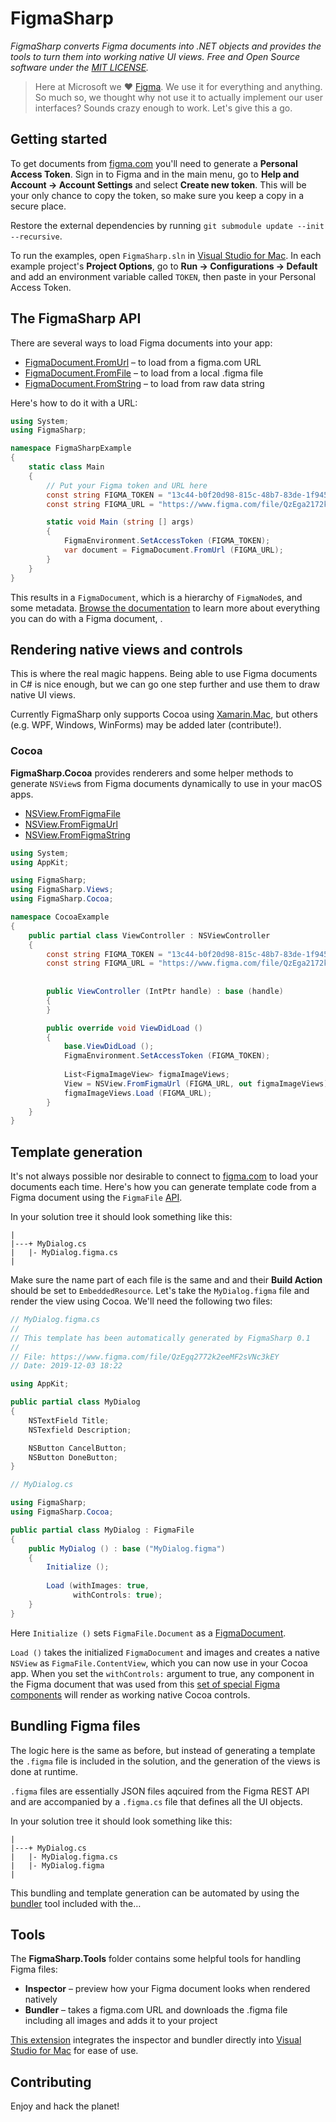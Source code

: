 ﻿# FigmaSharp

*FigmaSharp converts Figma documents into .NET objects and provides the tools to turn them into working native UI views. Free and Open Source software under the [MIT LICENSE]().*

> Here at Microsoft we ❤️ [Figma](https://www.figma.com/). We use it for everything and anything. So much so, we thought why not use it to actually implement our user interfaces? Sounds crazy enough to work. Let's give this a go.


## Getting started

To get documents from [figma.com](https://www.figma.com/) you'll need to generate a **Personal Access Token**.
Sign in to Figma and in the main menu, go to **Help and Account  →  Account Settings** and select **Create new token**.
This will be your only chance to copy the token, so make sure you keep a copy in a secure place.

Restore the external dependencies by running `git submodule update --init --recursive`.

To run the examples, open `FigmaSharp.sln` in [Visual Studio for Mac](https://visualstudio.microsoft.com/vs/mac/).
In each example project's **Project Options**, go to **Run → Configurations → Default** and add an environment variable called `TOKEN`, then paste in your Personal Access Token.


## The FigmaSharp API

There are several ways to load Figma documents into your app:

* [FigmaDocument.FromUrl](FigmaSharp/Helpers/FigmaApiHelper.cs#L95-L99) – to load from a figma.com  URL
* [FigmaDocument.FromFile](FigmaSharp/Helpers/FigmaApiHelper.cs#L101-L105) – to load from a local .figma file
* [FigmaDocument.FromString](FigmaSharp/blob/master/FigmaSharp/Helpers/FigmaApiHelper.cs#L107-L111) – to load from raw data string

Here's how to do it with a URL:

```csharp
using System;
using FigmaSharp;

namespace FigmaSharpExample
{
    static class Main
    {
        // Put your Figma token and URL here
        const string FIGMA_TOKEN = "13c44-b0f20d98-815c-48b7-83de-1f94504b98bd";
        const string FIGMA_URL = "https://www.figma.com/file/QzEga2172k21eMF2s4Nc5keY";

        static void Main (string [] args)
        {
            FigmaEnvironment.SetAccessToken (FIGMA_TOKEN);
            var document = FigmaDocument.FromUrl (FIGMA_URL);
        }
    }
}
```

This results in a `FigmaDocument`, which is a hierarchy of `FigmaNode`s, and some metadata.
[Browse the documentation]() to learn more about everything you can do with a Figma document, .


## Rendering native views and controls

This is where the real magic happens. Being able to use Figma documents in C# is nice enough, but we can go one step further and use them to draw native UI views.

Currently FigmaSharp only supports Cocoa using [Xamarin.Mac](), but others (e.g. WPF, Windows, WinForms) may be added later (contribute!).


### Cocoa

**FigmaSharp.Cocoa** provides renderers and some helper methods to generate `NSView`s from Figma documents dynamically to use in your macOS apps.

* [NSView.FromFigmaFile](FigmaSharp/blob/master/FigmaSharp.Cocoa/FigmaViewExtensions.cs#L44)
* [NSView.FromFigmaUrl](FigmaSharp/blob/master/FigmaSharp.Cocoa/FigmaViewExtensions.cs#L55)
* [NSView.FromFigmaString](FigmaSharp/blob/master/FigmaSharp.Cocoa/FigmaViewExtensions.cs#L80)


```csharp
using System;
using AppKit;

using FigmaSharp;
using FigmaSharp.Views;
using FigmaSharp.Cocoa;

namespace CocoaExample
{
    public partial class ViewController : NSViewController
    {
        const string FIGMA_TOKEN = "13c44-b0f20d98-815c-48b7-83de-1f94504b98bd";
        const string FIGMA_URL = "https://www.figma.com/file/QzEga2172k21eMF2s4Nc5keY";
    
    
        public ViewController (IntPtr handle) : base (handle)
        {
        }

        public override void ViewDidLoad ()
        {
            base.ViewDidLoad ();
            FigmaEnvironment.SetAccessToken (FIGMA_TOKEN);
            
            List<FigmaImageView> figmaImageViews; 
            View = NSView.FromFigmaUrl (FIGMA_URL, out figmaImageViews);
            figmaImageViews.Load (FIGMA_URL);
        }
    }
}
```

## Template generation

It's not always possible nor desirable to connect to [figma.com]() to load your documents each time. Here's how you can generate template code from a Figma document using the `FigmaFile` [API]().


In your solution tree it should look something like this:

```
|
|---+ MyDialog.cs
|   |- MyDialog.figma.cs
|
```

Make sure the name part of each file is the same and and their **Build Action** should be set to `EmbeddedResource`.
Let's take the `MyDialog.figma` file and render the view using Cocoa. We'll need the following two files:


```csharp
// MyDialog.figma.cs
//
// This template has been automatically generated by FigmaSharp 0.1
//
// File: https://www.figma.com/file/QzEgq2772k2eeMF2sVNc3kEY
// Date: 2019-12-03 18:22

using AppKit;

public partial class MyDialog
{
    NSTextField Title;
    NSTexfield Description;

    NSButton CancelButton;
    NSButton DoneButton;
}
```

```csharp
// MyDialog.cs

using FigmaSharp;
using FigmaSharp.Cocoa;

public partial class MyDialog : FigmaFile
{
    public MyDialog () : base ("MyDialog.figma")
    {
        Initialize ();
        
        Load (withImages: true,
              withControls: true);
    }
}
```

Here `Initialize ()`  sets  `FigmaFile.Document` as a [FigmaDocument]().

`Load ()` takes the initialized `FigmaDocument` and images and creates a native `NSView` as `FigmaFile.ContentView`, which you can now use in your Cocoa app. When you set the `withControls:` argument to true, any component in the Figma document that was used from this [set of special Figma components](https://www.figma.com/file/QzEgq2772k2eeMF2sVNc3kEY/macOS-Components?node-id=7%3A1788) will render as working native Cocoa controls.


## Bundling Figma files

The logic here is the same as before, but instead of generating a template the `.figma` file is included in the solution, and the generation of the views is done at runtime.

`.figma` files are essentially JSON files aqcuired from the Figma REST API and are accompanied by a `.figma.cs` file that defines all the UI objects.

In your solution tree it should look something like this:

```
|
|---+ MyDialog.cs
|   |- MyDialog.figma.cs
|   |- MyDialog.figma
|
```

This bundling and template generation can be automated by using the [bundler]() tool included with the…


## Tools

The **FigmaSharp.Tools** folder contains some helpful tools for handling Figma files:

- **Inspector** – preview how your Figma document looks when rendered natively
- **Bundler** – takes a figma.com URL and downloads the .figma file including all images and adds it to your project

 [This extension](https://www.nuget.org/packages/FigmaSharp/) integrates the inspector and bundler directly into [Visual Studio for Mac](https://visualstudio.microsoft.com/vs/mac/) for ease of use.


## Contributing

Enjoy and hack the planet!

